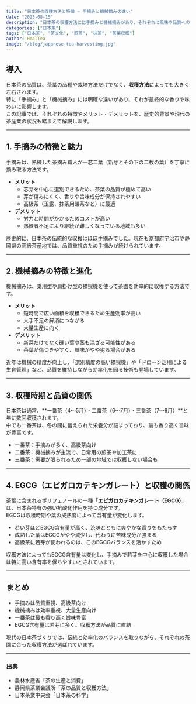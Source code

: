 ```yaml
---
title: "日本茶の収穫方法と特徴 – 手摘みと機械摘みの違い"
date: "2025-08-15"
description: "日本茶の収穫方法には手摘みと機械摘みがあり、それぞれに風味や品質への影響があります。本記事では両者の特徴やメリット・デメリット、茶葉の質への影響まで詳しく解説します。"
categories: ["日本茶"]
tags: ["日本茶", "茶文化", "煎茶", "抹茶", "茶葉収穫"]
author: HealTea
image: "/blog/japanese-tea-harvesting.jpg"
---
```


## 導入
日本茶の品質は、茶葉の品種や栽培方法だけでなく、**収穫方法**によっても大きく左右されます。  
特に「手摘み」と「機械摘み」には明確な違いがあり、それが最終的な香りや味わいに影響します。  
この記事では、それぞれの特徴やメリット・デメリットを、歴史的背景や現代の茶産業の状況も踏まえて解説します。

---

## 1. 手摘みの特徴と魅力
手摘みは、熟練した茶摘み職人が一芯二葉（新芽とその下の二枚の葉）を丁寧に摘み取る方法です。

- **メリット**
  - 芯芽を中心に選別できるため、茶葉の品質が極めて高い
  - 芽が傷みにくく、香りや旨味成分が保持されやすい
  - 高級茶（玉露、抹茶用碾茶など）に最適
- **デメリット**
  - 労力と時間がかかるためコストが高い
  - 熟練者不足により継続が難しくなっている地域も多い

歴史的に、日本茶の伝統的な収穫はほぼ手摘みでした。現在も京都府宇治市や静岡県の高級茶産地では、品質重視のため手摘みが続けられています。

---

## 2. 機械摘みの特徴と進化
機械摘みは、乗用型や肩掛け型の摘採機を使って茶園を効率的に収穫する方法です。

- **メリット**
  - 短時間で広い面積を収穫できるため生産効率が高い
  - 人手不足の解消につながる
  - 大量生産に向く
- **デメリット**
  - 新芽だけでなく硬い葉や茎も混ざる可能性がある
  - 茶葉が傷つきやすく、風味がやや劣る場合がある

近年は機械の精度が向上し、「選別精度の高い摘採機」や「ドローン活用による生育管理」など、品質を維持しながら効率化を図る技術も登場しています。

---

## 3. 収穫時期と品質の関係
日本茶は通常、**一番茶（4〜5月）・二番茶（6〜7月）・三番茶（7〜8月）**と年に数回収穫されます。  
中でも一番茶は、冬の間に蓄えられた栄養分が詰まっており、最も香り高く旨味が豊富です。

- 一番茶：手摘みが多く、高級茶向け
- 二番茶：機械摘みが主流で、日常用の煎茶や加工茶に
- 三番茶：需要が限られるため一部の地域では収穫しない場合も

---

## 4. EGCG（エピガロカテキンガレート）と収穫の関係
茶葉に含まれるポリフェノールの一種「**エピガロカテキンガレート（EGCG）**」は、日本茶特有の強い抗酸化作用を持つ成分です。  
EGCGは収穫時期や葉の成熟度によって含有量が変化します。

- 若い芽ほどEGCG含有量が高く、渋味とともに爽やかな香りをもたらす
- 成熟した葉はEGCGがやや減少し、代わりに苦味成分が強まる
- 高級茶に若芽が使われるのは、このEGCGバランスを活かすため

収穫方法によってもEGCG含有量は変化し、手摘みで若芽を中心に収穫した場合は特に高い含有率を保ちやすいとされています。

---

## まとめ
- 手摘みは品質重視、高級茶向け
- 機械摘みは効率重視、大量生産向け
- 一番茶は最も香り高く旨味豊富
- EGCG含有量は若芽に多く、収穫方法が品質に直結

現代の日本茶づくりでは、伝統と効率化のバランスを取りながら、それぞれの茶園に合った収穫方法が選ばれています。

---

### 出典
- 農林水産省「茶の生産と消費」
- 静岡県茶業会議所「茶の品質と収穫方法」
- 日本茶業中央会「日本茶の科学」
